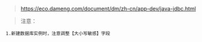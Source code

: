 
> https://eco.dameng.com/document/dm/zh-cn/app-dev/java-jdbc.html


>注意：

    1.新建数据库实例时，注意调整【大小写敏感】字段


